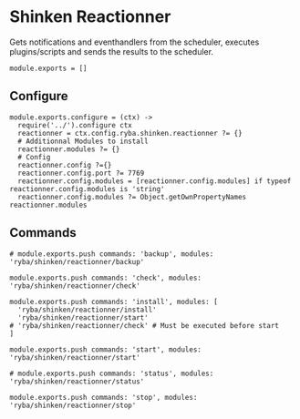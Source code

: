
# Shinken Reactionner

Gets notifications and eventhandlers from the scheduler, executes plugins/scripts
and sends the results to the scheduler.

    module.exports = []

## Configure

    module.exports.configure = (ctx) ->
      require('../').configure ctx
      reactionner = ctx.config.ryba.shinken.reactionner ?= {}
      # Additionnal Modules to install
      reactionner.modules ?= {}
      # Config
      reactionner.config ?={}
      reactionner.config.port ?= 7769
      reactionner.config.modules = [reactionner.config.modules] if typeof reactionner.config.modules is 'string'
      reactionner.config.modules ?= Object.getOwnPropertyNames reactionner.modules

## Commands

    # module.exports.push commands: 'backup', modules: 'ryba/shinken/reactionner/backup'

    module.exports.push commands: 'check', modules: 'ryba/shinken/reactionner/check'

    module.exports.push commands: 'install', modules: [
      'ryba/shinken/reactionner/install'
      'ryba/shinken/reactionner/start'
    # 'ryba/shinken/reactionner/check' # Must be executed before start
    ]

    module.exports.push commands: 'start', modules: 'ryba/shinken/reactionner/start'

    # module.exports.push commands: 'status', modules: 'ryba/shinken/reactionner/status'

    module.exports.push commands: 'stop', modules: 'ryba/shinken/reactionner/stop'
